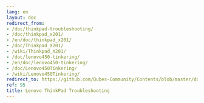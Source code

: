 ```yaml
---
lang: en
layout: doc
redirect_from:
- /doc/thinkpad-troubleshooting/
- /doc/thinkpad_x201/
- /en/doc/thinkpad_x201/
- /doc/Thinkpad_X201/
- /wiki/Thinkpad_X201/
- /doc/lenovo450-tinkering/
- /en/doc/lenovo450-tinkering/
- /doc/Lenovo450Tinkering/
- /wiki/Lenovo450Tinkering/
redirect_to: https://github.com/Qubes-Community/Contents/blob/master/docs/troubleshooting/thinkpad-troubleshooting.md
ref: 95
title: Lenovo ThinkPad Troubleshooting
---
```

